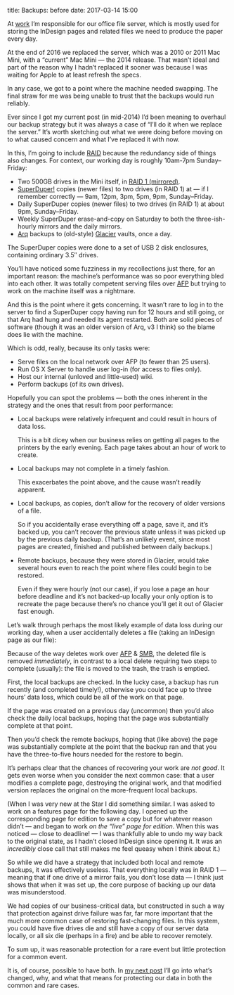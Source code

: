 title: Backups: before
date: 2017-03-14 15:00

At [work][] I’m responsible for our office file server, which is mostly used for storing the InDesign pages and related files we need to produce the paper every day.

[work]: https://www.morningstaronline.co.uk

At the end of 2016 we replaced the server, which was a 2010 or 2011 Mac Mini, with a “current” Mac Mini — the 2014 release. That wasn’t ideal and part of the reason why I hadn’t replaced it sooner was because I was waiting for Apple to at least refresh the specs.

In any case, we got to a point where the machine needed swapping. The final straw for me was being unable to trust that the backups would run reliably.

Ever since I got my current post (in mid-2014) I’d been meaning to overhaul our backup strategy but it was always a case of “I’ll do it when we replace the server.” It’s worth sketching out what we were doing before moving on to what caused concern and what I’ve replaced it with now.

In this, I’m going to include [RAID][] because the redundancy side of things also changes. For context, our working day is roughly 10am-7pm Sunday–Friday:

* Two 500GB drives in the Mini itself, in [RAID 1 (mirrored)][r1].
* [SuperDuper!][sd] copies (newer files) to two drives (in RAID 1) at — if I remember correctly — 9am, 12pm, 3pm, 5pm, 9pm, Sunday–Friday.
* Daily SuperDuper copies (newer files) to two drives (in RAID 1) at about 9pm, Sunday–Friday.
* Weekly SuperDuper erase-and-copy on Saturday to both the three-ish-hourly mirrors and the daily mirrors.
* [Arq][] backups to (old-style) [Glacier][] vaults, once a day.

The SuperDuper copies were done to a set of USB 2 disk enclosures, containing ordinary 3.5″ drives.

[RAID]: https://en.wikipedia.org/wiki/RAID
[r1]: https://en.wikipedia.org/wiki/Standard_RAID_levels#RAID_1
[sd]: http://www.shirt-pocket.com
[Arq]: https://www.arqbackup.com
[Glacier]: https://aws.amazon.com/glacier/

You’ll have noticed some fuzziness in my recollections just there, for an important reason: the machine’s performance was so poor everything bled into each other. It was totally competent serving files over [AFP][] but trying to work on the machine itself was a nightmare.

[AFP]: https://en.wikipedia.org/wiki/Apple_Filing_Protocol

And this is the point where it gets concerning. It wasn’t rare to log in to the server to find a SuperDuper copy having run for 12 hours and still going, or that Arq had hung and needed its agent restarted. Both are solid pieces of software (though it was an older version of Arq, v3 I think) so the blame does lie with the machine.

Which is odd, really, because its only tasks were:

* Serve files on the local network over AFP (to fewer than 25 users).
* Run OS X Server to handle user log-in (for access to files only).
* Host our internal (unloved and little-used) wiki.
* Perform backups (of its own drives).

Hopefully you can spot the problems — both the ones inherent in the strategy and the ones that result from poor performance:

*   Local backups were relatively infrequent and could result in hours of data loss.

    This is a bit dicey when our business relies on getting all pages to the printers by the early evening. Each page takes about an hour of work to create.

*   Local backups may not complete in a timely fashion.

    This exacerbates the point above, and the cause wasn’t readily apparent.

*   Local backups, as copies, don’t allow for the recovery of older versions of a file.

    So if you accidentally erase everything off a page, save it, and it’s backed up, you can’t recover the previous state unless it was picked up by the previous daily backup. (That’s an unlikely event, since most pages are created, finished and published between daily backups.) 

*   Remote backups, because they were stored in Glacier, would take several hours even to reach the point where files could begin to be restored.

    Even if they were hourly (not our case), if you lose a page an hour before deadline and it’s not backed-up locally your only option is to recreate the page because there’s no chance you’ll get it out of Glacier fast enough.

Let’s walk through perhaps the most likely example of data loss during our working day, when a user accidentally deletes a file (taking an InDesign page as our file):

Because of the way deletes work over [AFP][] & [SMB][], the deleted file is removed *immediately*, in contrast to a local delete requiring two steps to complete (usually): the file is moved to the trash, the trash is emptied.

[SMB]: https://en.wikipedia.org/wiki/Server_Message_Block

First, the local backups are checked. In the lucky case, a backup has run recently (and completed timely!), otherwise you could face up to three hours’ data loss, which could be all of the work on that page.

If the page was created on a previous day (uncommon) then you’d also check the daily local backups, hoping that the page was substantially complete at that point.

Then you’d check the remote backups, hoping that (like above) the page was substantially complete at the point that the backup ran and that you have the three-to-five hours needed for the restore to begin.

It’s perhaps clear that the chances of recovering your work are *not good*. It gets even worse when you consider the next common case: that a user modifies a complete page, destroying the original work, and that modified version replaces the original on the more-frequent local backups.

(When I was very new at the Star I did something similar. I was asked to work on a features page for the following day. I opened up the corresponding page for edition to save a copy but for whatever reason didn’t — and began to work *on the “live” page for edition*. When this was noticed — close to deadline! — I was thankfully able to undo my way back to the original state, as I hadn’t closed InDesign since opening it. It was an *incredibly* close call that still makes me feel queasy when I think about it.)

So while we did have a strategy that included both local and remote backups, it was effectively useless. That everything locally was in RAID 1 — meaning that if one drive of a mirror fails, you don’t lose data — I think just shows that when it was set up, the core purpose of backing up our data was misunderstood. 

We had copies of our business-critical data, but constructed in such a way that protection against drive failure was far, far more important that the much more common case of restoring fast-changing files. In this system, you could have five drives die and still have a copy of our server data locally, or all six die (perhaps in a fire) and be able to recover remotely.

To sum up, it was reasonable protection for a rare event but little protection for a common event.

It is, of course, possible to have both. In [my next post][next] I’ll go into what’s changed, why, and what that means for protecting our data in both the common and rare cases.

[next]: https://www.robjwells.com/2017/03/backups-the-change/
